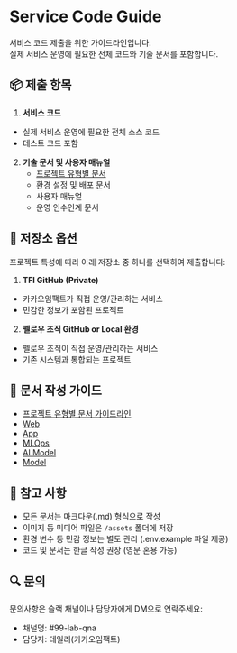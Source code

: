 # Service Code Guide

서비스 코드 제출을 위한 가이드라인입니다. <br>
실제 서비스 운영에 필요한 전체 코드와 기술 문서를 포함합니다.

## 📦 제출 항목

1. **서비스 코드**
  - 실제 서비스 운영에 필요한 전체 소스 코드
  - 테스트 코드 포함

2. **기술 문서 및 사용자 매뉴얼**
    - [프로젝트 유형별 문서](./guidelines/project-type-guide.md)
    - 환경 설정 및 배포 문서
    - 사용자 매뉴얼 
    - 운영 인수인계 문서

## 📂 저장소 옵션

프로젝트 특성에 따라 아래 저장소 중 하나를 선택하여 제출합니다:

1. **TFI GitHub (Private)**
  - 카카오임팩트가 직접 운영/관리하는 서비스
  - 민감한 정보가 포함된 프로젝트
  
2. **펠로우 조직 GitHub or Local 환경**
  - 펠로우 조직이 직접 운영/관리하는 서비스
  - 기존 시스템과 통합되는 프로젝트

## 📝 문서 작성 가이드
- [프로젝트 유형별 문서 가이드라인](./guidelines/project-type-guide.md)
- [Web](./guidelines/web-development-guide.md)
- [App](./guidelines/app-development-guide.md)
- [MLOps](./guidelines/ml-ops-guide.md)
- [AI Model](./guidelines/ai-model-guide.md)
- [Model](./guidelines/model-guide.md)

## 📌 참고 사항

- 모든 문서는 마크다운(.md) 형식으로 작성
- 이미지 등 미디어 파일은 `/assets` 폴더에 저장
- 환경 변수 등 민감 정보는 별도 관리 (.env.example 파일 제공)
- 코드 및 문서는 한글 작성 권장 (영문 혼용 가능)

## 🔍 문의 

문의사항은 슬랙 채널이나 담당자에게 DM으로 연락주세요:
- 채널명: #99-lab-qna
- 담당자: 테일러(카카오임팩트)